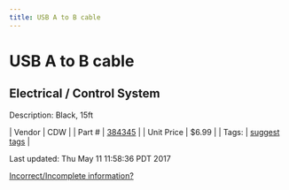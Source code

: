 ```yaml
---
title: USB A to B cable
---
```


# USB A to B cable
## Electrical / Control System
Description: 	Black, 15ft 

| Vendor | CDW | 
| Part # | [384345](https://www.cdw.com/shop/products/StarTech.com-15-ft-USB-2.0-A-to-B-Cable-M-M/384345.aspx?pfm=srh) | 
| Unit Price | $6.99 | 
| Tags: | [suggest tags](https://docs.google.com/forms/d/e/1FAIpQLSeWyY8v3RgOty-MyWmh9U0iivNYN_molChYyS-0U-o-kOAv_g/viewform) | 

Last updated: Thu May 11 11:58:36 PDT 2017

 [Incorrect/Incomplete information?](https://docs.google.com/forms/d/e/1FAIpQLSeWyY8v3RgOty-MyWmh9U0iivNYN_molChYyS-0U-o-kOAv_g/viewform)